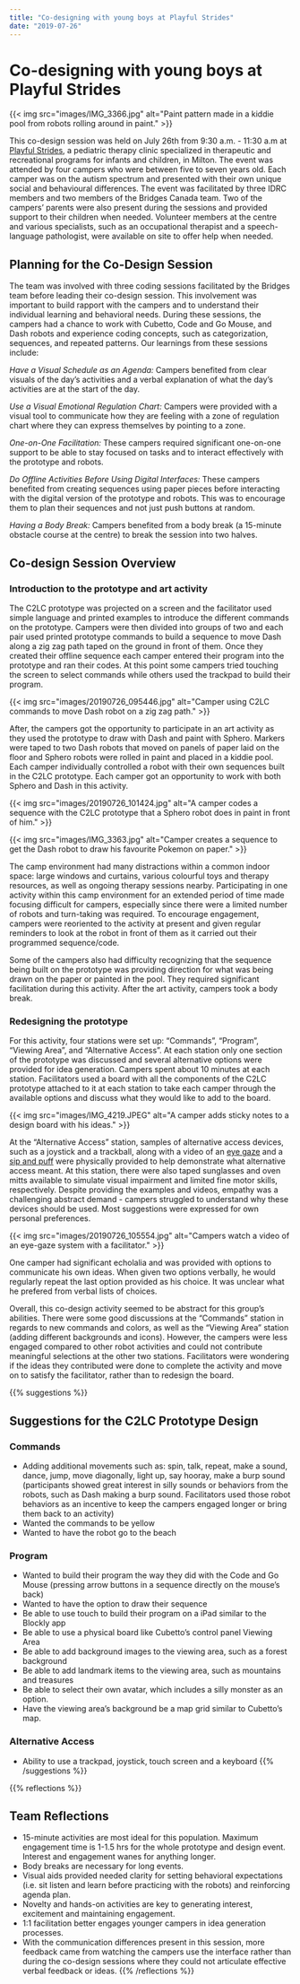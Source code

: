 ```yaml
---
title: "Co-designing with young boys at Playful Strides"
date: "2019-07-26"
---
```


# Co-designing with young boys at Playful Strides

{{< img src="images/IMG_3366.jpg" alt="Paint pattern made in a kiddie pool from robots rolling around in paint." >}}

This co-design session was held on July 26th from 9:30 a.m. - 11:30 a.m at [Playful Strides](http://playfulstrides.com/index.html), a pediatric therapy clinic specialized in therapeutic and recreational programs for infants and children, in Milton. The event was attended by four campers who were between five to seven years old. Each camper was on the autism spectrum and presented with their own unique social and behavioural differences. The event was facilitated by three IDRC members and two members of the Bridges Canada team. Two of the campers’ parents were also present during the sessions and provided support to their children when needed. Volunteer members at the centre and various specialists, such as an occupational therapist and a speech-language pathologist, were available on site to offer help when needed.

## Planning for the Co-Design Session

The team was involved with three coding sessions facilitated by the Bridges team before leading their co-design session. This involvement was important to build rapport with the campers and to understand their individual learning and behavioral needs. During these sessions, the campers had a chance to work with Cubetto, Code and Go Mouse, and Dash robots and experience coding concepts, such as categorization, sequences, and repeated patterns. Our learnings from these sessions include: 

<p class="indented"><em>Have a Visual Schedule as an Agenda:</em> Campers benefited from clear visuals of the day’s activities and a verbal explanation of what the day’s activities are at the start of the day.</p>

<p class="indented"><em>Use a Visual Emotional Regulation Chart:</em> Campers were provided with a visual tool to communicate how they are feeling with a zone of regulation chart where they can express themselves by pointing to a zone.</p> 

<p class="indented"><em>One-on-One Facilitation:</em> These campers required significant one-on-one support to be able to stay focused on tasks and to interact effectively with the prototype and robots.</p>

<p class="indented"><em>Do Offline Activities Before Using Digital Interfaces:</em> These campers benefited from creating sequences using paper pieces before interacting with the digital version of the prototype and robots. This was to encourage them to plan their sequences and not just push buttons at random.</p>

<p class="indented"><em>Having a Body Break:</em> Campers benefited from a body break (a 15-minute obstacle course at the centre) to break the session into two halves.</p>

## Co-design Session Overview

### Introduction to the prototype and art activity

The C2LC prototype was projected on a screen and the facilitator used simple language and printed examples to introduce the different commands on the prototype. Campers were then divided into groups of two and each pair used printed prototype commands to build a sequence to move Dash along a zig zag path taped on the ground in front of them. Once they created their offline sequence each camper entered their program into the prototype and ran their codes. At this point some campers tried touching the screen to select commands while others used the trackpad to build their program. 

{{< img src="images/20190726_095446.jpg" alt="Camper using C2LC commands to move Dash robot on a zig zag path." >}}

After, the campers got the opportunity to participate in an art activity as they used the prototype to draw with Dash and paint with Sphero. Markers were taped to two Dash robots that moved on panels of paper laid on the floor and Sphero robots were rolled in paint and placed in a kiddie pool. Each camper individually controlled a robot with their own sequences built in the C2LC prototype. Each camper got an opportunity to work with both Sphero and Dash in this activity. 

{{< img src="images/20190726_101424.jpg" alt="A camper codes a sequence with the C2LC prototype that a Sphero robot does in paint in front of him." >}}

{{< img src="images/IMG_3363.jpg" alt="Camper creates a sequence to get the Dash robot to draw his favourite Pokemon on paper." >}}

The camp environment had many distractions within a common indoor space: large windows and curtains, various colourful toys and therapy resources, as well as ongoing therapy sessions nearby. Participating in one activity within this camp environment for an extended period of time made focusing difficult for campers, especially since there were a limited number of robots and turn-taking was required. To encourage engagement, campers were reoriented to the activity at present and given regular reminders to look at the robot in front of them as it carried out their programmed sequence/code. 

Some of the campers also had difficulty recognizing that the sequence being built on the prototype was providing direction for what was being drawn on the paper or painted in the pool. They required significant facilitation during this activity. After the art activity, campers took a body break. 

### Redesigning the prototype  

For this activity, four stations were set up: “Commands”, “Program”, “Viewing Area”, and “Alternative Access”. At each station only one section of the prototype was discussed and several alternative options were provided for idea generation. Campers spent about 10 minutes at each station. Facilitators used a board with all the components of the C2LC prototype attached to it at each station to take each camper through the available options and discuss what they would like to add to the board.

{{< img src="images/IMG_4219.JPEG" alt="A camper adds sticky notes to a design board with his ideas." >}}

At the “Alternative Access” station, samples of alternative access devices, such as a joystick and a trackball, along with a video of an [eye gaze](https://www.youtube.com/watch?v=dB5OWdLXPd8) and a [sip and puff](https://www.youtube.com/watch?v=mpVrdV0rnJw) were physically provided to help demonstrate what alternative access meant. At this station, there were also taped sunglasses and oven mitts available to simulate visual impairment and limited fine motor skills, respectively. Despite providing the examples and videos, empathy was a challenging abstract demand - campers struggled to understand why these devices should be used. Most suggestions were expressed for own personal preferences. 

{{< img src="images/20190726_105554.jpg" alt="Campers watch a video of an eye-gaze system with a facilitator." >}}

One camper had significant echolalia and was provided with options to communicate his own ideas. When given two options verbally, he would regularly repeat the last option provided as his choice. It was unclear what he prefered from verbal lists of choices. 

Overall, this co-design activity seemed to be abstract for this group’s abilities. There were some good discussions at the “Commands” station in regards to new commands and colors, as well as the “Viewing Area” station (adding different backgrounds and icons). However, the campers were less engaged compared to other robot activities and could not contribute meaningful selections at the other two stations. Facilitators were wondering if the ideas they contributed were done to complete the activity and move on to satisfy the facilitator, rather than to redesign the board. 

{{% suggestions %}}
## Suggestions for the C2LC Prototype Design

### Commands 

* Adding additional movements such as: spin, talk, repeat, make a sound, dance, jump, move diagonally, light up, say hooray, make a burp sound (participants showed great interest in silly sounds or behaviors from the robots, such as Dash making a burp sound. Facilitators used those robot behaviors as an incentive to keep the campers engaged longer or bring them back to an activity)
* Wanted the commands to be yellow
* Wanted to have the robot go to the beach

### Program

* Wanted to build their program the way they did with the Code and Go Mouse (pressing arrow buttons in a sequence directly on the mouse’s back)
* Wanted to have the option to draw their sequence
* Be able to use touch to build their program on a iPad similar to the Blockly app
* Be able to use a physical board like Cubetto’s control panel 
Viewing Area
* Be able to add background images to the viewing area, such as a forest background
* Be able to add landmark items to the viewing area, such as mountains and treasures
* Be able to select their own avatar, which includes a silly monster as an option. 
* Have the viewing area’s background be a map grid similar to Cubetto’s map.

### Alternative Access
* Ability to use a trackpad, joystick, touch screen and a keyboard
{{% /suggestions %}}

{{% reflections %}}
## Team Reflections

* 15-minute activities are most ideal for this population. Maximum engagement time is 1-1.5 hrs for the whole prototype and design event. Interest and engagement wanes for anything longer.
* Body breaks are necessary for long events. 
* Visual aids provided needed clarity for setting behavioral expectations (i.e. sit listen and learn before practicing with the robots) and reinforcing agenda plan.
* Novelty and hands-on activities are key to generating interest, excitement and maintaining engagement.
* 1:1 facilitation better engages younger campers in idea generation processes.
* With the communication differences present in this session, more feedback came from watching the campers use the interface rather than during the co-design sessions where they could not articulate effective verbal feedback or ideas.
{{% /reflections %}}
